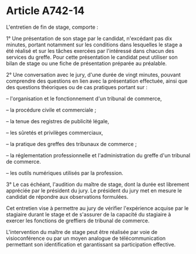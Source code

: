 # Article A742-14

<p>L'entretien de fin de stage, comporte :</p><p>1° Une présentation de son stage par le candidat, n'excédant pas dix minutes, portant notamment sur les conditions dans lesquelles le stage a été réalisé et sur les tâches exercées par l'intéressé dans chacun des services du greffe. Pour cette présentation le candidat peut utiliser son bilan de stage ou une fiche de présentation préparée au préalable.</p><p>2° Une conversation avec le jury, d'une durée de vingt minutes, pouvant comprendre des questions en lien avec la présentation effectuée, ainsi que des questions théoriques ou de cas pratiques portant sur :</p><p>– l'organisation et le fonctionnement d'un tribunal de commerce,</p><p>– la procédure civile et commerciale ;</p><p>– la tenue des registres de publicité légale,</p><p>– les sûretés et privilèges commerciaux,</p><p>– la pratique des greffes des tribunaux de commerce ;</p><p>– la réglementation professionnelle et l'administration du greffe d'un tribunal de commerce.</p><p>– les outils numériques utilisés par la profession.</p><p>3° Le cas échéant, l'audition du maître de stage, dont la durée est librement appréciée par le président du jury. Le président du jury met en mesure le candidat de répondre aux observations formulées.</p><p>Cet entretien vise à permettre au jury de vérifier l'expérience acquise par le stagiaire durant le stage et de s'assurer de la capacité du stagiaire à exercer les fonctions de greffiers de tribunal de commerce.</p><p>L'intervention du maître de stage peut être réalisée par voie de visioconférence ou par un moyen analogue de télécommunication permettant son identification et garantissant sa participation effective.</p>